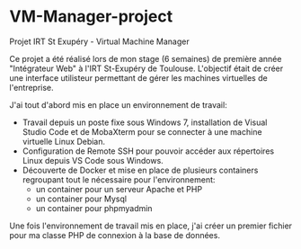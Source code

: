 # VM-Manager-project
Projet IRT St Exupéry - Virtual Machine Manager

Ce projet a été réalisé lors de mon stage (6 semaines) de première année "Intégrateur Web" à l'IRT St-Exupéry de Toulouse.
L'objectif était de créer une interface utilisteur permettant de gérer les machines virtuelles de l'entreprise. 

J'ai tout d'abord mis en place un environnement de travail:
  - Travail depuis un poste fixe sous Windows 7, installation de Visual Studio Code et de MobaXterm pour se connecter 
  à une machine virtuelle Linux Debian.
  - Configuration de Remote SSH pour pouvoir accéder aux répertoires Linux depuis VS Code sous Windows.
  - Découverte de Docker et mise en place de plusieurs containers regroupant tout le nécessaire pour l'environnement:
    - un container pour un serveur Apache et PHP
    - un container pour Mysql
    - un container pour phpmyadmin
    
Une fois l'environnement de travail mis en place, j'ai créer un premier fichier pour ma classe PHP de connexion 
à la base de données.
